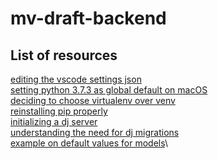 # mv-draft-backend
## List of resources
[editing the vscode settings json](https://supunkavinda.blog/vscode-editing-settings-json#workspace)\
[setting python 3.7.3 as global default on macOS](https://opensource.com/article/19/5/python-3-default-mac)\
[deciding to choose virtualenv over venv](https://stackoverflow.com/questions/41573587/what-is-the-difference-between-venv-pyvenv-pyenv-virtualenv-virtualenvwrappe)\
[reinstalling pip properly](https://ahmadawais.com/install-pip-macos-os-x-python/)\
[initializing a dj server](https://docs.djangoproject.com/en/3.1/intro/tutorial01/)\
[understanding the need for dj migrations](https://docs.djangoproject.com/en/3.1/ref/django-admin/#django-admin-migrate)\
[example on default values for models](https://tutorial.djangogirls.org/en/django_models/)\